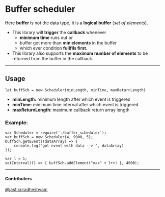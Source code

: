 # Buffer scheduler

Here **buffer** is not the data type, it is a **logical buffer** (*set of elements*).  

- This library will **trigger** the **callback** whenever
    - **minimum time** runs out or
    - buffer got more than **min elements** in the buffer
    - which ever condition **fullfils first**.  
- This library also supports the **maximum number of elements** to be returned from the buffer in the callback.

----
## Usage
`let buffSch = new Scheduler(minLength, minTime, maxReturnLength)`
- **minLength:** minimum length after which event is triggered
- **minTime:** minimum time interval after which event is triggered
- **maxReturnLength:** maximum callback return array length

### Example:
```
var Scheduler = require('./buffer_scheduler');
var buffSch = new Scheduler(4, 9000, 5);
buffSch.getEvent((dataArray) => {
    console.log("got event with data --> ", dataArray)
});

var l = 1;
setInterval(() => { buffSch.addElement("max" + l++) }, 4000);
```
----

#### Contributers
[@jastisriradheshyam](https://github.com/jastisriradheshyam)